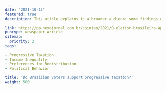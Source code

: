 ```yaml
---
date: "2021-10-19"
featured: true
description: This aticle explains to a broader audience some findings of my Master's thesis (in portuguese).

link: https://pp.nexojornal.com.br/opiniao/2021/O-eleitor-brasileiro-apoia-a-tributa%C3%A7%C3%A3o-progressiva
pubtype: Newspaper Article
sitemap:
  priority: 2
tags:

- Progressive Taxation
- Income Inequality
- Preferences for Redistribution
- Political Behavior

title: 'Do Brazilian voters support progressive taxation?'
weight: 500
---
```

